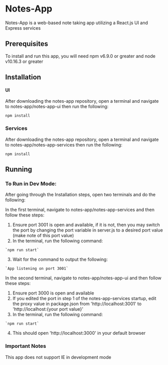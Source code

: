 # Notes-App

Notes-App is a web-based note taking app utilizing a React.js UI and Express services

## Prerequisites

To install and run this app, you will need npm v6.9.0 or greater and node v10.16.3 or greater

## Installation

#### UI

After downloading the notes-app repository, open a terminal and navigate to notes-app/notes-app-ui then run the following:

`npm install`


### Services

After downloading the notes-app repository, open a terminal and navigate to notes-app/notes-app-services then run the following:

`npm install`

## Running

### To Run in Dev Mode:

After going through the Installation steps, open two terminals and do the following:

In the first terminal, navigate to notes-app/notes-app-services and then follow these steps:
  1. Ensure port 3001 is open and available, if it is not, then you may switch the port by changing the port variable in server.js to a desired port value (make note of this port value)
  2. In the terminal, run the following command:
  
    `npm run start`
  3. Wait for the command to output the following:
  
    `App listening on port 3001`
    
In the second terminal, navigate to notes-app/notes-app-ui and then follow these steps:
  1. Ensure port 3000 is open and available
  2. If you edited the port in step 1 of the notes-app-services startup, edit the proxy value in package.json from 'http://localhost:3001' to 'http://localhost:{your port value}'
  3. In the terminal, run the following command:
    
    `npm run start`
  4. This should open 'http://localhost:3000' in your default browser
  
### Important Notes
This app does not support IE in development mode
